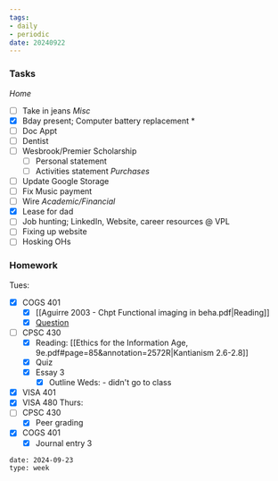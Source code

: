 ```yaml
---
tags:
- daily
- periodic
date: 20240922
---
```


### Tasks
*Home*
- [ ] Take in jeans
*Misc*
- [x] Bday present; Computer battery replacement *
- [ ] Doc Appt
- [ ] Dentist
- [ ] Wesbrook/Premier Scholarship
	- [ ] Personal statement
	- [ ] Activities statement
*Purchases*
- [ ] Update Google Storage
- [ ] Fix Music payment
- [ ] Wire
*Academic/Financial*
- [x] Lease for dad
- [ ] Job hunting; LinkedIn, Website, career resources @ VPL
- [ ] Fixing up website
- [ ] Hosking OHs
### Homework
Tues:
- [x] COGS 401 
	- [x] [[Aguirre 2003 - Chpt Functional imaging in beha.pdf|Reading]]
	- [x] [Question](https://canvas.ubc.ca/courses/148216/discussion_topics/2328726?module_item_id=7314482)
- [ ] CPSC 430
	- [x] Reading: [[Ethics for the Information Age, 9e.pdf#page=85&annotation=2572R|Kantianism 2.6-2.8]]
	- [x] Quiz
	- [x] Essay 3
		- [x] Outline
Weds: - didn't go to class
- [x] VISA 401
- [x] VISA 480
Thurs:
- [ ] CPSC 430
	- [x] Peer grading
- [x] COGS 401 
	- [x] Journal entry 3

```gEvent
date: 2024-09-23
type: week
```



